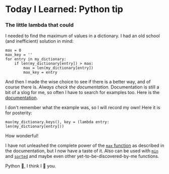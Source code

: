 # Today I Learned: Python tip
### The little lambda that could

I needed to find the maximum of values in a dictionary. I had an old school (and inefficient) solution in mind:
```
max = 0
max_key = ''
for entry in my_dictionary:
    if len(my_dictionary[entry]) > max:
        max = len(my_dictionary[entry])
        max_key = entry
```
And then I made the wise choice to see if there is a better way, and of course there is. *Always check the documentation.* Documentation is still a bit of a slog for me, so often I have to search for examples too.
Here is the [documentation](https://docs.python.org/3/library/functions.html#max).

I don't remember what the example was, so I will record my own! Here it is for posterity:
```
max(my_dictionary.keys(), key = (lambda entry: len(my_dictionary[entry]))
```

How wonderful!

I have not unleashed the complete power of the [`max` function](https://docs.python.org/3/library/functions.html#max) as described in the documentation, but I now have a taste of it. Also can be used with [`min`](https://docs.python.org/3/library/functions.html#min) and [`sorted`](https://docs.python.org/3/library/functions.html#sorted) and maybe even other yet-to-be-discovered-by-me functions.

Python :snake:, I think I :sparkling_heart: you.
